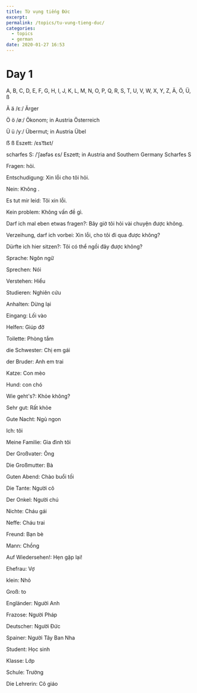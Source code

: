 ```yaml
---
title: Từ vụng tiếng Đức
excerpt: 
permalink: /topics/tu-vung-tieng-duc/
categories:
  - topics
  - german
date: 2020-01-27 16:53
---
```


# Day 1

A, B, C, D, E, F, G, H, I, J, K, L, M, N, O, P, Q, R, S, T, U, V, W, X, Y, Z, Ä, Ö, Ü, ß



Ä 	ä 	/ɛː/ 	Ärger

Ö 	ö 	/øː/ 	Ökonom; in Austria Österreich

Ü 	ü 	/yː/ 	Übermut; in Austria Übel

ẞ 	ß 	Eszett: /ɛsˈt͡sɛt/

scharfes S: /ˈʃaʁfəs ɛs/ 	Eszett; in Austria and Southern Germany Scharfes S 



Fragen: hỏi.

Entschudigung: Xin lỗi cho tôi hỏi.

Nein: Không	.

Es tut mir leid: Tôi xin lỗi.

Kein problem: Không vấn đề gì.

Darf ich mal eben etwas fragen?: Bây giờ tôi hỏi vài chuyện được không.

Verzeihung, darf ich vorbei: Xin lỗi, cho tôi đi qua được không?

Dürfte ich hier sitzen?: Tôi có thể ngồi đây được không?

Sprache: Ngôn ngữ

Sprechen: Nói

Verstehen: Hiểu

Studieren: Nghiên cứu

Anhalten: Dừng lại

Eingang: Lối vào

Helfen: Giúp đỡ

Toilette: Phòng tắm

die Schwester: Chị em gái

der Bruder: Anh em trai

Katze: Con mèo

Hund: con chó

Wie geht's?: Khỏe không?

Sehr gut: Rất khỏe

Gute Nacht: Ngủ ngon

Ich: tôi

Meine Familie: Gia đình tôi

Der Großvater: Ông

Die Großmutter: Bà 

Guten Abend: Chào buổi tối

Die Tante: Người cô

Der Onkel: Người chú 

Nichte: Cháu gái

Neffe: Cháu trai

Freund: Bạn bè

Mann: Chồng

Auf Wiedersehen!: Hẹn gặp lại!

Ehefrau: Vợ

klein: Nhỏ

Groß: to

Engländer: Người Anh

Frazose: Người Pháp

Deutscher: Người Đức

Spainer: Người Tây Ban Nha

Student: Học sinh

Klasse: Lớp

Schule: Trường

Die Lehrerin: Cô giáo
